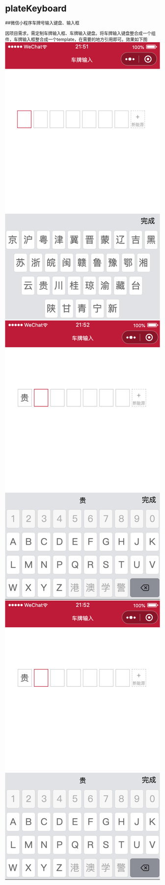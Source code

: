 # plateKeyboard
##微信小程序车牌号输入键盘、输入框

因项目需求，需定制车牌输入框、车牌输入键盘。将车牌输入键盘整合成一个组件，车牌输入框整合成一个template，在需要的地方引用即可。效果如下图
![](plateKeyboard1.png) ![](plateKeyboard2.png) ![](plateKeyboard2.png)
